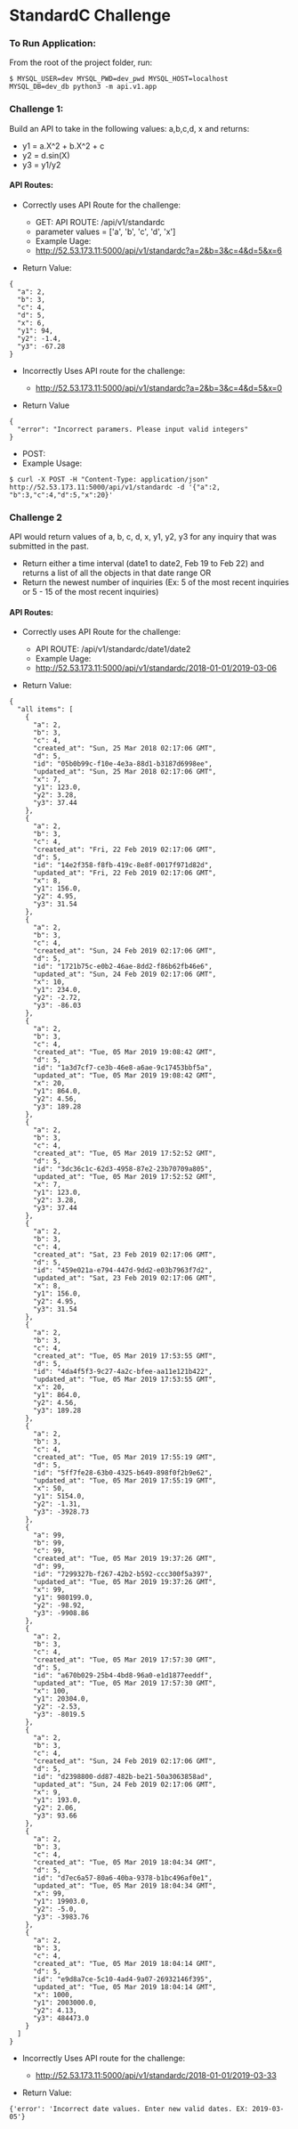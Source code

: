 # StandardC Challenge

### To Run Application:
From the root of the project folder, run:
```
$ MYSQL_USER=dev MYSQL_PWD=dev_pwd MYSQL_HOST=localhost MYSQL_DB=dev_db python3 -m api.v1.app
```

### Challenge 1:
Build an API to take in the following values: a,b,c,d, x and returns:

- y1 = a.X^2 + b.X^2 + c
- y2 = d.sin(X)
- y3 = y1/y2

#### API Routes:

- Correctly uses API Route for the challenge:
  - GET: API ROUTE: /api/v1/standardc
  - parameter values = ['a', 'b', 'c', 'd', 'x']
  - Example Uage:
  - http://52.53.173.11:5000/api/v1/standardc?a=2&b=3&c=4&d=5&x=6

- Return Value:

```
{
  "a": 2, 
  "b": 3, 
  "c": 4, 
  "d": 5, 
  "x": 6, 
  "y1": 94, 
  "y2": -1.4, 
  "y3": -67.28
}
```

- Incorrectly Uses API route for the challenge:
  - http://52.53.173.11:5000/api/v1/standardc?a=2&b=3&c=4&d=5&x=0

- Return Value
```
{
  "error": "Incorrect paramers. Please input valid integers"
}
```

 - POST: 
 - Example Usage:

```
$ curl -X POST -H "Content-Type: application/json" http://52.53.173.11:5000/api/v1/standardc -d '{"a":2, "b":3,"c":4,"d":5,"x":20}'
```


### Challenge 2

API would return values of a, b, c, d, x, y1, y2, y3 for any inquiry that was submitted in the past.

- Return either a time interval (date1 to date2, Feb 19 to Feb 22) and returns a list of all the objects in that date range OR
- Return the newest number of inquiries (Ex: 5 of the most recent inquiries or 5 - 15 of the most recent inquiries)

#### API Routes:
- Correctly uses API Route for the challenge:
  - API ROUTE: /api/v1/standardc/date1/date2
  - Example Uage:
  - http://52.53.173.11:5000/api/v1/standardc/2018-01-01/2019-03-06

- Return Value:

```
{
  "all items": [
    {
      "a": 2, 
      "b": 3, 
      "c": 4, 
      "created_at": "Sun, 25 Mar 2018 02:17:06 GMT", 
      "d": 5, 
      "id": "05b0b99c-f10e-4e3a-88d1-b3187d6998ee", 
      "updated_at": "Sun, 25 Mar 2018 02:17:06 GMT", 
      "x": 7, 
      "y1": 123.0, 
      "y2": 3.28, 
      "y3": 37.44
    }, 
    {
      "a": 2, 
      "b": 3, 
      "c": 4, 
      "created_at": "Fri, 22 Feb 2019 02:17:06 GMT", 
      "d": 5, 
      "id": "14e2f358-f8fb-419c-8e8f-0017f971d82d", 
      "updated_at": "Fri, 22 Feb 2019 02:17:06 GMT", 
      "x": 8, 
      "y1": 156.0, 
      "y2": 4.95, 
      "y3": 31.54
    }, 
    {
      "a": 2, 
      "b": 3, 
      "c": 4, 
      "created_at": "Sun, 24 Feb 2019 02:17:06 GMT", 
      "d": 5, 
      "id": "1721b75c-e0b2-46ae-8dd2-f86b62fb46e6", 
      "updated_at": "Sun, 24 Feb 2019 02:17:06 GMT", 
      "x": 10, 
      "y1": 234.0, 
      "y2": -2.72, 
      "y3": -86.03
    }, 
    {
      "a": 2, 
      "b": 3, 
      "c": 4, 
      "created_at": "Tue, 05 Mar 2019 19:08:42 GMT", 
      "d": 5, 
      "id": "1a3d7cf7-ce3b-46e8-a6ae-9c17453bbf5a", 
      "updated_at": "Tue, 05 Mar 2019 19:08:42 GMT", 
      "x": 20, 
      "y1": 864.0, 
      "y2": 4.56, 
      "y3": 189.28
    }, 
    {
      "a": 2, 
      "b": 3, 
      "c": 4, 
      "created_at": "Tue, 05 Mar 2019 17:52:52 GMT", 
      "d": 5, 
      "id": "3dc36c1c-62d3-4958-87e2-23b70709a805", 
      "updated_at": "Tue, 05 Mar 2019 17:52:52 GMT", 
      "x": 7, 
      "y1": 123.0, 
      "y2": 3.28, 
      "y3": 37.44
    }, 
    {
      "a": 2, 
      "b": 3, 
      "c": 4, 
      "created_at": "Sat, 23 Feb 2019 02:17:06 GMT", 
      "d": 5, 
      "id": "459e021a-e794-447d-9dd2-e03b7963f7d2", 
      "updated_at": "Sat, 23 Feb 2019 02:17:06 GMT", 
      "x": 8, 
      "y1": 156.0, 
      "y2": 4.95, 
      "y3": 31.54
    }, 
    {
      "a": 2, 
      "b": 3, 
      "c": 4, 
      "created_at": "Tue, 05 Mar 2019 17:53:55 GMT", 
      "d": 5, 
      "id": "4da4f5f3-9c27-4a2c-bfee-aa11e121b422", 
      "updated_at": "Tue, 05 Mar 2019 17:53:55 GMT", 
      "x": 20, 
      "y1": 864.0, 
      "y2": 4.56, 
      "y3": 189.28
    }, 
    {
      "a": 2, 
      "b": 3, 
      "c": 4, 
      "created_at": "Tue, 05 Mar 2019 17:55:19 GMT", 
      "d": 5, 
      "id": "5ff7fe28-63b0-4325-b649-898f0f2b9e62", 
      "updated_at": "Tue, 05 Mar 2019 17:55:19 GMT", 
      "x": 50, 
      "y1": 5154.0, 
      "y2": -1.31, 
      "y3": -3928.73
    }, 
    {
      "a": 99, 
      "b": 99, 
      "c": 99, 
      "created_at": "Tue, 05 Mar 2019 19:37:26 GMT", 
      "d": 99, 
      "id": "7299327b-f267-42b2-b592-ccc300f5a397", 
      "updated_at": "Tue, 05 Mar 2019 19:37:26 GMT", 
      "x": 99, 
      "y1": 980199.0, 
      "y2": -98.92, 
      "y3": -9908.86
    }, 
    {
      "a": 2, 
      "b": 3, 
      "c": 4, 
      "created_at": "Tue, 05 Mar 2019 17:57:30 GMT", 
      "d": 5, 
      "id": "a670b029-25b4-4bd8-96a0-e1d1877eeddf", 
      "updated_at": "Tue, 05 Mar 2019 17:57:30 GMT", 
      "x": 100, 
      "y1": 20304.0, 
      "y2": -2.53, 
      "y3": -8019.5
    }, 
    {
      "a": 2, 
      "b": 3, 
      "c": 4, 
      "created_at": "Sun, 24 Feb 2019 02:17:06 GMT", 
      "d": 5, 
      "id": "d2398800-dd87-482b-be21-50a3063858ad", 
      "updated_at": "Sun, 24 Feb 2019 02:17:06 GMT", 
      "x": 9, 
      "y1": 193.0, 
      "y2": 2.06, 
      "y3": 93.66
    }, 
    {
      "a": 2, 
      "b": 3, 
      "c": 4, 
      "created_at": "Tue, 05 Mar 2019 18:04:34 GMT", 
      "d": 5, 
      "id": "d7ec6a57-80a6-40ba-9378-b1bc496af0e1", 
      "updated_at": "Tue, 05 Mar 2019 18:04:34 GMT", 
      "x": 99, 
      "y1": 19903.0, 
      "y2": -5.0, 
      "y3": -3983.76
    }, 
    {
      "a": 2, 
      "b": 3, 
      "c": 4, 
      "created_at": "Tue, 05 Mar 2019 18:04:14 GMT", 
      "d": 5, 
      "id": "e9d8a7ce-5c10-4ad4-9a07-26932146f395", 
      "updated_at": "Tue, 05 Mar 2019 18:04:14 GMT", 
      "x": 1000, 
      "y1": 2003000.0, 
      "y2": 4.13, 
      "y3": 484473.0
    }
  ]
}
```

- Incorrectly Uses API route for the challenge:
  - http://52.53.173.11:5000/api/v1/standardc/2018-01-01/2019-03-33

- Return Value:
```
{'error': 'Incorrect date values. Enter new valid dates. EX: 2019-03-05'}
```
